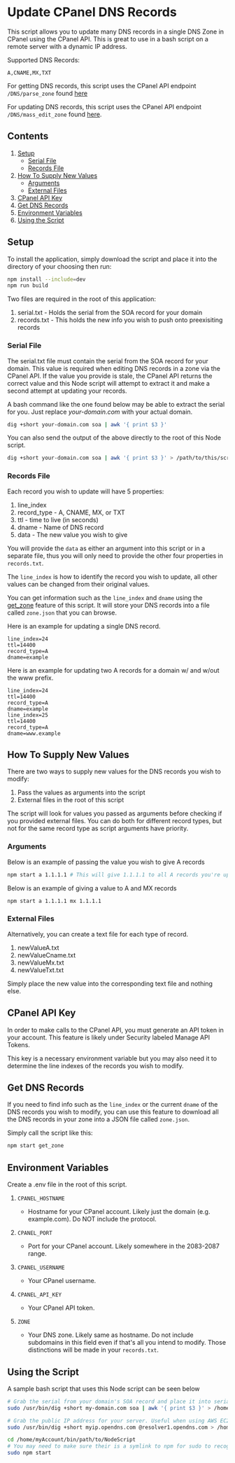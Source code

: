 # Update CPanel DNS Records

This script allows you to update many DNS records in a single DNS Zone in CPanel using the CPanel API. This is great to use in a bash script on a remote server with a dynamic IP address.

Supported DNS Records:

    A,CNAME,MX,TXT

For getting DNS records, this script uses the CPanel API endpoint `/DNS/parse_zone` found [here](https://api.docs.cpanel.net/openapi/cpanel/operation/dns-parse_zone/)

For updating DNS records, this script uses the CPanel API endpoint `/DNS/mass_edit_zone`  found [here](https://api.docs.cpanel.net/openapi/cpanel/operation/dns-mass_edit_zone/).

## Contents

1. [Setup](#Setup)
    * [Serial File](#Serial-File)
    * [Records File](#Records-File)
2. [How To Supply New Values](#How-To-Supply-New-Values)
    * [Arguments](#Arguments)
    * [External Files](#External-Files)
3. [CPanel API Key](#Cpanel-API-Key)
4. [Get DNS Records](#Get-DNS-Records)
5. [Environment Variables](#Environment-Variables)
6. [Using the Script](#Using-the-Script)

## Setup

To install the application, simply download the script and place it into the directory of your choosing then run:

```bash
npm install --include=dev
npm run build
```

Two files are required in the root of this application:
1. serial.txt - Holds the serial from the SOA record for your domain
2. records.txt - This holds the new info you wish to push onto preexisiting records

### Serial File

The serial.txt file must contain the serial from the SOA record for your domain. This value is required when editing DNS records in a zone via the CPanel API. If the value you provide is stale, the CPanel API returns the correct value and this Node script will attempt to extract it and make a second attempt at updating your records.

A bash command like the one found below may be able to extract the serial for you. Just replace *your-domain.com* with your actual domain.

```bash
dig +short your-domain.com soa | awk '{ print $3 }'
```

You can also send the output of the above directly to the root of this Node script.

```bash
dig +short your-domain.com soa | awk '{ print $3 }' > /path/to/this/script/serial.txt
```

### Records File

Each record you wish to update will have 5 properties:
 1. line_index
 2. record_type - A, CNAME, MX, or TXT
 3. ttl - time to live (in seconds)
 4. dname - Name of DNS record
 5. data - The new value you wish to give

 You will provide the `data` as either an argument into this script or in a separate file, thus you will only need to provide the other four properties in `records.txt`.

 The `line_index` is how to identify the record you wish to update, all other values can be changed from their original values.

 You can get information such as the `line_index` and `dname` using the [get_zone](#Get-DNS-Records) feature of this script. It will store your DNS records into a file called `zone.json` that you can browse.

 Here is an example for updating a single DNS record.

 ```
line_index=24
ttl=14400
record_type=A
dname=example
 ```

 Here is an example for updating two A records for a domain w/ and w/out the www prefix.

```
line_index=24
ttl=14400
record_type=A
dname=example
line_index=25
ttl=14400
record_type=A
dname=www.example
```

## How To Supply New Values

There are two ways to supply new values for the DNS records you wish to modify:

1. Pass the values as arguments into the script
2. External files in the root of this script

The script will look for values you passed as arguments before checking if you provided external files. You can do both for different record types, but not for the same record type as script arguments have priority.

### Arguments

Below is an example of passing the value you wish to give A records

```bash
npm start a 1.1.1.1 # This will give 1.1.1.1 to all A records you're updating
```

Below is an example of giving a value to A and MX records

```bash
npm start a 1.1.1.1 mx 1.1.1.1
```

### External Files

Alternatively, you can create a text file for each type of record.

1. newValueA.txt
2. newValueCname.txt
3. newValueMx.txt
4. newValueTxt.txt

Simply place the new value into the corresponding text file and nothing else.

## CPanel API Key

In order to make calls to the CPanel API, you must generate an API token in your account. This feature is likely under Security labeled Manage API Tokens.

This key is a necessary environment variable but you may also need it to determine the line indexes of the records you wish to modify.

## Get DNS Records

If you need to find info such as the `line_index` or the current `dname` of the DNS records you wish to modify, you can use this feature to download all the DNS records in your zone into a JSON file called `zone.json`.

Simply call the script like this:

```bash
npm start get_zone
```

## Environment Variables

Create a .env file in the root of this script.

1. `CPANEL_HOSTNAME`
    * Hostname for your CPanel account. Likely just the domain (e.g. example.com). Do NOT include the protocol.

2. `CPANEL_PORT`
    * Port for your CPanel account. Likely somewhere in the 2083-2087 range.

3. `CPANEL_USERNAME`
    * Your CPanel username.

4. `CPANEL_API_KEY`
    * Your CPanel API token.

5. `ZONE`
    * Your DNS zone. Likely same as hostname. Do not include subdomains in this field even if that's all you intend to modify. Those distinctions will be made in your `records.txt`.

## Using the Script

A sample bash script that uses this Node script can be seen below
```bash
# Grab the serial from your domain's SOA record and place it into serial.txt
sudo /usr/bin/dig +short my-domain.com soa | awk '{ print $3 }' > /home/myAccount/bin/path/to/NodeScript/serial.txt 2>error.txt

# Grab the public IP address for your server. Useful when using AWS EC2 instances.
sudo /usr/bin/dig +short myip.opendns.com @resolver1.opendns.com > /home/myAccount/bin/path/to/NodeScript/updateAddress.txt 2>error.txt

cd /home/myAccount/bin/path/to/NodeScript
# You may need to make sure their is a symlink to npm for sudo to recognize it
sudo npm start
```